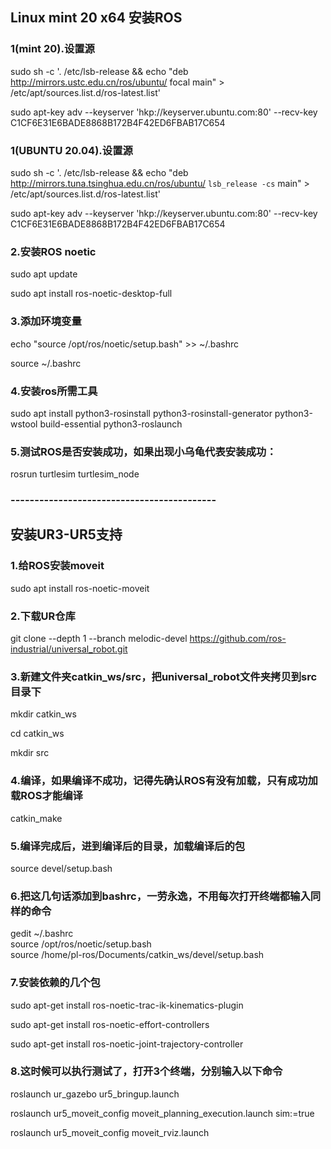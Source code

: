 ## Linux mint 20 x64 安装ROS

### 1(mint 20).设置源
sudo sh -c '. /etc/lsb-release && echo "deb http://mirrors.ustc.edu.cn/ros/ubuntu/  focal main" > /etc/apt/sources.list.d/ros-latest.list'  

sudo apt-key adv --keyserver 'hkp://keyserver.ubuntu.com:80' --recv-key C1CF6E31E6BADE8868B172B4F42ED6FBAB17C654 

### 1(UBUNTU 20.04).设置源
sudo sh -c '. /etc/lsb-release && echo "deb http://mirrors.tuna.tsinghua.edu.cn/ros/ubuntu/ `lsb_release -cs` main" > /etc/apt/sources.list.d/ros-latest.list'

sudo apt-key adv --keyserver 'hkp://keyserver.ubuntu.com:80' --recv-key C1CF6E31E6BADE8868B172B4F42ED6FBAB17C654 


### 2.安装ROS noetic
sudo apt update  

sudo apt install ros-noetic-desktop-full  


### 3.添加环境变量
echo "source /opt/ros/noetic/setup.bash" >> ~/.bashrc 

source ~/.bashrc 

### 4.安装ros所需工具
sudo apt install python3-rosinstall python3-rosinstall-generator python3-wstool build-essential python3-roslaunch


### 5.测试ROS是否安装成功，如果出现小乌龟代表安装成功：
rosrun turtlesim turtlesim_node



### -------------------------------------------


## 安装UR3-UR5支持



### 1.给ROS安装moveit
sudo apt install ros-noetic-moveit

### 2.下载UR仓库
git clone --depth 1 --branch melodic-devel https://github.com/ros-industrial/universal_robot.git

### 3.新建文件夹catkin_ws/src，把universal_robot文件夹拷贝到src目录下
mkdir catkin_ws  

cd catkin_ws  

mkdir src  

### 4.编译，如果编译不成功，记得先确认ROS有没有加载，只有成功加载ROS才能编译
catkin_make

### 5.编译完成后，进到编译后的目录，加载编译后的包
source devel/setup.bash

### 6.把这几句话添加到bashrc，一劳永逸，不用每次打开终端都输入同样的命令
gedit ~/.bashrc  
source /opt/ros/noetic/setup.bash  
source /home/pl-ros/Documents/catkin_ws/devel/setup.bash  
### 7.安装依赖的几个包
sudo apt-get install ros-noetic-trac-ik-kinematics-plugin  

sudo apt-get install ros-noetic-effort-controllers  

sudo apt-get install ros-noetic-joint-trajectory-controller  

### 8.这时候可以执行测试了，打开3个终端，分别输入以下命令
roslaunch ur_gazebo ur5_bringup.launch  

roslaunch ur5_moveit_config moveit_planning_execution.launch sim:=true  

roslaunch ur5_moveit_config moveit_rviz.launch  
